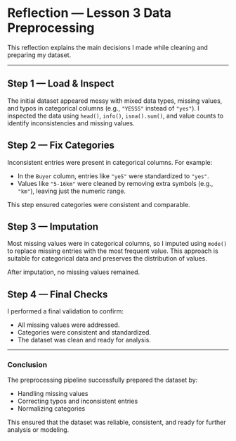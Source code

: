# Reflection — Lesson 3 Data Preprocessing

This reflection explains the main decisions I made while cleaning and preparing my dataset.

---

## Step 1 — Load & Inspect

The initial dataset appeared messy with mixed data types, missing values, and typos in categorical columns (e.g., `"YESSS"` instead of `"yes"`). I inspected the data using `head()`, `info()`, `isna().sum()`, and value counts to identify inconsistencies and missing values.

## Step 2 — Fix Categories

Inconsistent entries were present in categorical columns. For example:

- In the `Buyer` column, entries like `"yeS"` were standardized to `"yes"`.  
- Values like `"5-16km"` were cleaned by removing extra symbols (e.g., `"km"`), leaving just the numeric range.

This step ensured categories were consistent and comparable.

## Step 3 — Imputation

Most missing values were in categorical columns, so I imputed using `mode()` to replace missing entries with the most frequent value. This approach is suitable for categorical data and preserves the distribution of values.

After imputation, no missing values remained.

## Step 4 — Final Checks

I performed a final validation to confirm:

- All missing values were addressed.  
- Categories were consistent and standardized.  
- The dataset was clean and ready for analysis.

---

### Conclusion

The preprocessing pipeline successfully prepared the dataset by:

- Handling missing values  
- Correcting typos and inconsistent entries  
- Normalizing categories  

This ensured that the dataset was reliable, consistent, and ready for further analysis or modeling.
